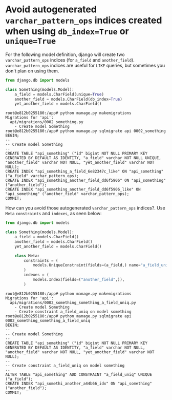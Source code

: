 # Avoid autogenerated `varchar_pattern_ops` indices created when using `db_index=True` or `unique=True`

For the following model definition, django will create two `varchar_pattern_ops` indices (for `a_field` and `another_field`). `varchar_pattern_ops`
indices are useful for `LIKE` queries, but sometimes you don't plan on using them.

```python
from django.db import models

class Something(models.Model):
    a_field = models.CharField(unique=True)
    another_field = models.CharField(db_index=True)
    yet_another_field = models.CharField()
```

```shell
root@e812b0255180:/app# python manage.py makemigrations
Migrations for 'api':
  api/migrations/0002_something.py
    - Create model Something
root@e812b0255180:/app# python manage.py sqlmigrate api 0002_something
BEGIN;
--
-- Create model Something
--
CREATE TABLE "api_something" ("id" bigint NOT NULL PRIMARY KEY GENERATED BY DEFAULT AS IDENTITY, "a_field" varchar NOT NULL UNIQUE, "another_field" varchar NOT NULL, "yet_another_field" varchar NOT NULL);
CREATE INDEX "api_something_a_field_6e82347c_like" ON "api_something" ("a_field" varchar_pattern_ops);
CREATE INDEX "api_something_another_field_dd6f5906" ON "api_something" ("another_field");
CREATE INDEX "api_something_another_field_dd6f5906_like" ON "api_something" ("another_field" varchar_pattern_ops);
COMMIT;
```

How can you avoid those autogenerated `varchar_pattern_ops` indices?. Use `Meta` `constraints` and `indexes`, as seen below:

```python
from django.db import models

class Something(models.Model):
    a_field = models.CharField()
    another_field = models.CharField()
    yet_another_field = models.CharField()

    class Meta:
        constraints = (
            models.UniqueConstraint(fields=(a_field,) name="a_field_uniq")
        )
        indexes = (
            models.Index(fields=("another_field",)),
        )
```

```shell
root@e812b0255180:/app# python manage.py makemigrations
Migrations for 'api':
  api/migrations/0002_something_something_a_field_uniq.py
    - Create model Something
    - Create constraint a_field_uniq on model something
root@e812b0255180:/app# python manage.py sqlmigrate api 0002_something_something_a_field_uniq
BEGIN;
--
-- Create model Something
--
CREATE TABLE "api_something" ("id" bigint NOT NULL PRIMARY KEY GENERATED BY DEFAULT AS IDENTITY, "a_field" varchar NOT NULL, "another_field" varchar NOT NULL, "yet_another_field" varchar NOT NULL);
--
-- Create constraint a_field_uniq on model something
--
ALTER TABLE "api_something" ADD CONSTRAINT "a_field_uniq" UNIQUE ("a_field");
CREATE INDEX "api_somethi_another_a44b66_idx" ON "api_something" ("another_field");
COMMIT;
```
